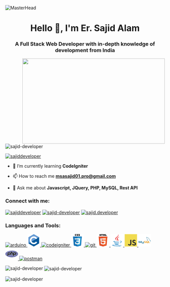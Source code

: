 ![MasterHead](https://files.readme.io/d14112d-Cloudsmith-Integrations-Banner-GitHub.png)
<h1 align="center">Hello 👋, I'm Er. Sajid Alam</h1>
<h3 align="center">A Full Stack Web Developer with in-depth knowledge of development from India</h3>
<img align="right" width="450" height="270" src="https://media3.giphy.com/media/qgQUggAC3Pfv687qPC/giphy.gif"/>

<p align="left"> <img src="https://komarev.com/ghpvc/?username=sajid-developer&label=Profile%20views&color=0e75b6&style=flat" alt="sajid-developer" /> </p>

<p align="left"> <a href="https://twitter.com/sajiddeveloper" target="blank"><img src="https://img.shields.io/twitter/follow/sajiddeveloper?logo=twitter&style=for-the-badge" alt="sajiddeveloper" /></a> </p>

- 🌱 I’m currently learning **CodeIgniter**

- 📫 How to reach me **msasajid01.pro@gmail.com**

- 💬 Ask me about **Javascript, JQuery, PHP, MySQL, Rest API**

<h3 align="left">Connect with me:</h3>
<p align="left">
<a href="https://twitter.com/sajiddeveloper" target="blank"><img align="center" src="https://raw.githubusercontent.com/rahuldkjain/github-profile-readme-generator/master/src/images/icons/Social/twitter.svg" alt="sajiddeveloper" height="30" width="40" /></a>
<a href="https://linkedin.com/in/sajid-developer" target="blank"><img align="center" src="https://raw.githubusercontent.com/rahuldkjain/github-profile-readme-generator/master/src/images/icons/Social/linked-in-alt.svg" alt="sajid-developer" height="30" width="40" /></a>
<a href="https://instagram.com/sajid.developer" target="blank"><img align="center" src="https://raw.githubusercontent.com/rahuldkjain/github-profile-readme-generator/master/src/images/icons/Social/instagram.svg" alt="sajid.developer" height="30" width="40" /></a>
</p>

<h3 align="left">Languages and Tools:</h3>
<p align="left"> <a href="https://www.arduino.cc/" target="_blank" rel="noreferrer"> <img src="https://cdn.worldvectorlogo.com/logos/arduino-1.svg" alt="arduino" width="40" height="40"/> </a> <a href="https://www.cprogramming.com/" target="_blank" rel="noreferrer"> <img src="https://raw.githubusercontent.com/devicons/devicon/master/icons/c/c-original.svg" alt="c" width="40" height="40"/> </a> <a href="https://codeigniter.com" target="_blank" rel="noreferrer"> <img src="https://cdn.worldvectorlogo.com/logos/codeigniter.svg" alt="codeigniter" width="40" height="40"/> </a> <a href="https://www.w3schools.com/css/" target="_blank" rel="noreferrer"> <img src="https://raw.githubusercontent.com/devicons/devicon/master/icons/css3/css3-original-wordmark.svg" alt="css3" width="40" height="40"/> </a> <a href="https://git-scm.com/" target="_blank" rel="noreferrer"> <img src="https://www.vectorlogo.zone/logos/git-scm/git-scm-icon.svg" alt="git" width="40" height="40"/> </a> <a href="https://www.w3.org/html/" target="_blank" rel="noreferrer"> <img src="https://raw.githubusercontent.com/devicons/devicon/master/icons/html5/html5-original-wordmark.svg" alt="html5" width="40" height="40"/> </a> <a href="https://www.java.com" target="_blank" rel="noreferrer"> <img src="https://raw.githubusercontent.com/devicons/devicon/master/icons/java/java-original.svg" alt="java" width="40" height="40"/> </a> <a href="https://developer.mozilla.org/en-US/docs/Web/JavaScript" target="_blank" rel="noreferrer"> <img src="https://raw.githubusercontent.com/devicons/devicon/master/icons/javascript/javascript-original.svg" alt="javascript" width="40" height="40"/> </a> <a href="https://www.mysql.com/" target="_blank" rel="noreferrer"> <img src="https://raw.githubusercontent.com/devicons/devicon/master/icons/mysql/mysql-original-wordmark.svg" alt="mysql" width="40" height="40"/> </a> <a href="https://www.php.net" target="_blank" rel="noreferrer"> <img src="https://raw.githubusercontent.com/devicons/devicon/master/icons/php/php-original.svg" alt="php" width="40" height="40"/> </a> <a href="https://postman.com" target="_blank" rel="noreferrer"> <img src="https://www.vectorlogo.zone/logos/getpostman/getpostman-icon.svg" alt="postman" width="40" height="40"/> </a> </p>

<p><img align="left" src="https://github-readme-stats.vercel.app/api/top-langs?username=sajid-developer&show_icons=true&locale=en&layout=compact" alt="sajid-developer" /></p>

<p>&nbsp;<img align="center" src="https://github-readme-stats.vercel.app/api?username=sajid-developer&show_icons=true&locale=en" alt="sajid-developer" /></p>

<p><img align="center" src="https://github-readme-streak-stats.herokuapp.com/?user=sajid-developer&" alt="sajid-developer" /></p>
